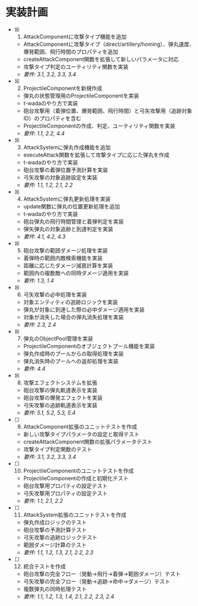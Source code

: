 # 実装計画

- [x] 1. AttackComponentに攻撃タイプ機能を追加
  - AttackComponentに攻撃タイプ（direct/artillery/homing）、弾丸速度、爆発範囲、飛行時間のプロパティを追加
  - createAttackComponent関数を拡張して新しいパラメータに対応
  - 攻撃タイプ判定のユーティリティ関数を実装
  - _要件: 3.1, 3.2, 3.3, 3.4_

- [x] 2. ProjectileComponentを新規作成
  - 弾丸の状態管理用のProjectileComponentを実装
  - t-wadaのやり方で実装
  - 砲台攻撃用（着弾位置、爆発範囲、飛行時間）と弓矢攻撃用（追跡対象ID）のプロパティを含む
  - ProjectileComponentの作成、判定、ユーティリティ関数を実装
  - _要件: 1.1, 2.2, 4.4_

- [x] 3. AttackSystemに弾丸作成機能を追加
  - executeAttack関数を拡張して攻撃タイプに応じた弾丸を作成
  - t-wadaのやり方で実装
  - 砲台攻撃の着弾位置予測計算を実装
  - 弓矢攻撃の対象追跡設定を実装
  - _要件: 1.1, 1.2, 2.1, 2.2_

- [x] 4. AttackSystemに弾丸更新処理を実装
  - update関数に弾丸の位置更新処理を追加
  - t-wadaのやり方で実装
  - 砲台弾丸の飛行時間管理と着弾判定を実装
  - 弾矢弾丸の対象追跡と到達判定を実装
  - _要件: 4.1, 4.2, 4.3_

- [x] 5. 砲台攻撃の範囲ダメージ処理を実装
  - 着弾時の範囲内敵検索機能を実装
  - 距離に応じたダメージ減衰計算を実装
  - 範囲内の複数敵への同時ダメージ適用を実装
  - _要件: 1.3, 1.4_

- [x] 6. 弓矢攻撃の必中処理を実装
  - 対象エンティティの追跡ロジックを実装
  - 弾丸が対象に到達した際の必中ダメージ適用を実装
  - 対象が消失した場合の弾丸消失処理を実装
  - _要件: 2.3, 2.4_

- [x] 7. 弾丸のObjectPool管理を実装
  - ProjectileComponentのオブジェクトプール機能を実装
  - 弾丸作成時のプールからの取得処理を実装
  - 弾丸消失時のプールへの返却処理を実装
  - _要件: 4.4_

- [x] 8. 攻撃エフェクトシステムを拡張
  - 砲台攻撃の弾丸軌道表示を実装
  - 砲台攻撃の爆発エフェクトを実装
  - 弓矢攻撃の追跡軌道表示を実装
  - _要件: 5.1, 5.2, 5.3, 5.4_

- [ ] 9. AttackComponent拡張のユニットテストを作成
  - 新しい攻撃タイプパラメータの設定と取得テスト
  - createAttackComponent関数の拡張パラメータテスト
  - 攻撃タイプ判定関数のテスト
  - _要件: 3.1, 3.2, 3.3, 3.4_

- [ ] 10. ProjectileComponentのユニットテストを作成
  - ProjectileComponentの作成と初期化テスト
  - 砲台攻撃用プロパティの設定テスト
  - 弓矢攻撃用プロパティの設定テスト
  - _要件: 1.1, 2.1, 2.2_

- [ ] 11. AttackSystem拡張のユニットテストを作成
  - 弾丸作成ロジックのテスト
  - 砲台攻撃の予測計算テスト
  - 弓矢攻撃の追跡ロジックテスト
  - 範囲ダメージ計算のテスト
  - _要件: 1.1, 1.2, 1.3, 2.1, 2.2, 2.3_

- [ ] 12. 統合テストを作成
  - 砲台攻撃の完全フロー（発動→飛行→着弾→範囲ダメージ）テスト
  - 弓矢攻撃の完全フロー（発動→追跡→命中→ダメージ）テスト
  - 複数弾丸の同時処理テスト
  - _要件: 1.1, 1.2, 1.3, 1.4, 2.1, 2.2, 2.3, 2.4_